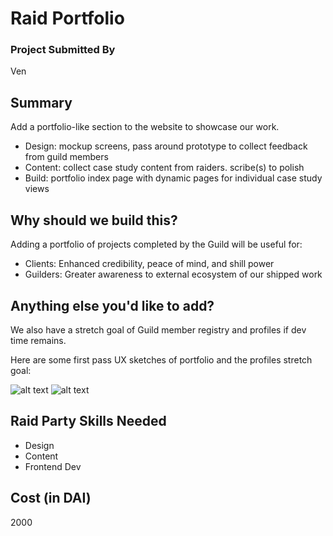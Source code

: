 # Raid Portfolio

### Project Submitted By

Ven

## Summary

Add a portfolio-like section to the website to showcase our work.

- Design: mockup screens, pass around prototype to collect feedback from guild members
- Content: collect case study content from raiders. scribe(s) to polish
- Build: portfolio index page with dynamic pages for individual case study views

## Why should we build this?

Adding a portfolio of projects completed by the Guild will be useful for:

- Clients: Enhanced credibility, peace of mind, and shill power
- Guilders: Greater awareness to external ecosystem of our shipped work

## Anything else you'd like to add?

We also have a stretch goal of Guild member registry and profiles if dev time remains.

Here are some first pass UX sketches of portfolio and the profiles stretch goal:

![alt text](https://i.imgur.com/PP2g0S1.jpg)
![alt text](]https://i.imgur.com/yYVMs1y.jpg)

## Raid Party Skills Needed

- Design
- Content
- Frontend Dev

## Cost (in DAI)

2000
